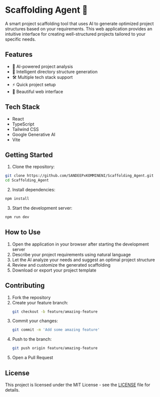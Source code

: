 # Scaffolding Agent 🚀

A smart project scaffolding tool that uses AI to generate optimized project structures based on your requirements. This web application provides an intuitive interface for creating well-structured projects tailored to your specific needs.

## Features

- 🤖 AI-powered project analysis
- 📁 Intelligent directory structure generation
- 🛠️ Multiple tech stack support
- ⚡ Quick project setup
- 🎨 Beautiful web interface

## Tech Stack

- React
- TypeScript
- Tailwind CSS
- Google Generative AI
- Vite

## Getting Started

1. Clone the repository:
```bash
git clone https://github.com/SANDEEPxKOMMINENI/Scaffolding_Agent.git
cd Scaffolding_Agent
```

2. Install dependencies:
```bash
npm install
```

3. Start the development server:
```bash
npm run dev
```

## How to Use

1. Open the application in your browser after starting the development server
2. Describe your project requirements using natural language
3. Let the AI analyze your needs and suggest an optimal project structure
4. Review and customize the generated scaffolding
5. Download or export your project template

## Contributing

1. Fork the repository
2. Create your feature branch:
   ```bash
   git checkout -b feature/amazing-feature
   ```
3. Commit your changes:
   ```bash
   git commit -m 'Add some amazing feature'
   ```
4. Push to the branch:
   ```bash
   git push origin feature/amazing-feature
   ```
5. Open a Pull Request

## License

This project is licensed under the MIT License - see the [LICENSE](LICENSE) file for details.
